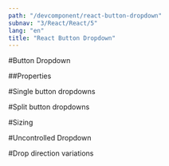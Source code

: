 ```yaml
---
path: "/devcomponent/react-button-dropdown"
subnav: "3/React/React/5"
lang: "en"
title: "React Button Dropdown"
---
```


#Button Dropdown

<reactbuttondropdownexample1></reactbuttondropdownexample1>

##Properties

<reactbuttondropdownexample1properties></reactbuttondropdownexample1properties>

#Single button dropdowns
<reactbuttondropdownexample2></reactbuttondropdownexample2>

#Split button dropdowns

<reactbuttondropdownexample3></reactbuttondropdownexample3>

#Sizing
<reactbuttondropdownexample4></reactbuttondropdownexample4>

#Uncontrolled Dropdown
<reactbuttondropdownexample5></reactbuttondropdownexample5>

#Drop direction variations
<reactbuttondropdownexample6></reactbuttondropdownexample6>
